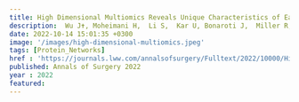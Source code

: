 ```yaml
---
title: High Dimensional Multiomics Reveals Unique Characteristics of Early Plasma Administration in Polytrauma Patients With TBI
description:  Wu J✝, Moheimani H,  Li S,  Kar U, Bonaroti J,  Miller R,  Daley B, Harbrecht B,  Claridge J,  Gruen D, Phelan H,Guyette F,  Neal M, <strong><u>Das J✝</u></strong>,Sperry J,Billiar T✝
date: 2022-10-14 15:01:35 +0300
image: '/images/high-dimensional-multiomics.jpeg'
tags: [Protein_Networks]
href : 'https://journals.lww.com/annalsofsurgery/Fulltext/2022/10000/High_Dimensional_Multiomics_Reveals_Unique.11.aspx'
published: Annals of Surgery 2022
year : 2022
featured:
---
```

